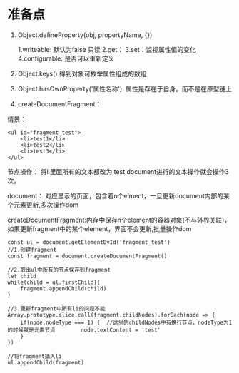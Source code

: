 # 准备点

1. Object.defineProperty(obj, propertyName, {})

    1.writeable: 默认为false 只读
    2.get：
    3.set：监视属性值的变化
    4.configurable: 是否可以重新定义

2. Object.keys() 得到对象可枚举属性组成的数组

    
3. Object.hasOwnProperty('属性名称'): 属性是存在于自身。而不是在原型链上 

4. createDocumentFragment：

情景：
```
<ul id="fragment_test">
    <li>test1</li>
    <li>test2</li>
    <li>test3</li>
</ul>
```
节点操作： 将li里面所有的文本都改为 test
document进行的文本操作就会操作3次。

document： 对应显示的页面，包含着n个elment，一旦更新document内部的某个元素更新,多次操作dom

createDocumentFragment:内存中保存n个element的容器对象(不与外界关联)，如果更新fragment中的某个element，界面不会更新,批量操作dom

```
const ul = document.getElementById('fragment_test')
//1.创建fragment
const fragment = document.createDocumentFragment()

//2.取出ul中所有的节点保存到fragment
let child
while(child = ul.firstChild){
    fragment.appendChild(child)
}

//3.更新fragment中所有li的问题不能
Array.prototype.slice.call(fragment.childNodes).forEach(node => {
    if(node.nodeType === 1) {  //这里的childNodes中有换行节点，nodeType为1的时候就是元素节点        node.textContent = 'test'
    }
})

//将fragment插入li
ul.appendChild(fragment)
```




